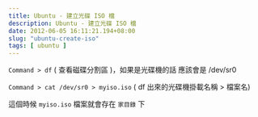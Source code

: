```yaml
---
title: Ubuntu - 建立光碟 ISO 檔
description: Ubuntu - 建立光碟 ISO 檔
date: 2012-06-05 16:11:21.194+08:00
slug: "ubuntu-create-iso"
tags: [ ubuntu ]
---
```


`Command > df` ( 查看磁碟分割區 )，如果是光碟機的話 應該會是 /dev/sr0

`Command > cat /dev/sr0 > myiso.iso` ( df 出來的光碟機掛載名稱 > 檔案名)

這個時候 `myiso.iso` 檔案就會存在 `家目錄` 下